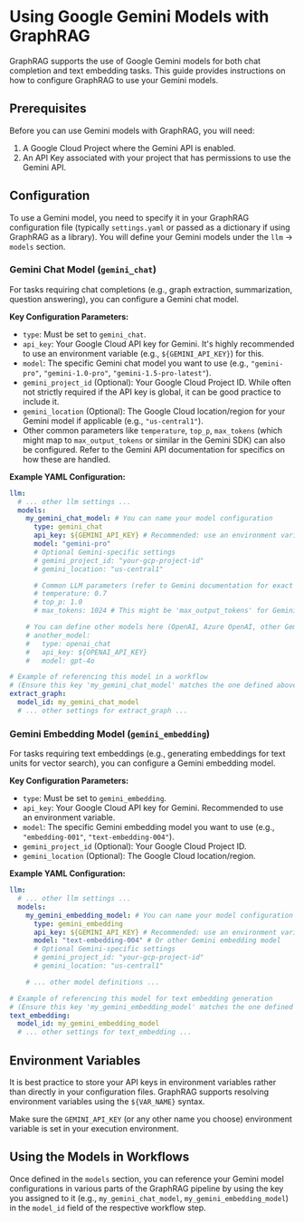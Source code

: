 # Using Google Gemini Models with GraphRAG

GraphRAG supports the use of Google Gemini models for both chat completion and text embedding tasks. This guide provides instructions on how to configure GraphRAG to use your Gemini models.

## Prerequisites

Before you can use Gemini models with GraphRAG, you will need:

1.  A Google Cloud Project where the Gemini API is enabled.
2.  An API Key associated with your project that has permissions to use the Gemini API.

## Configuration

To use a Gemini model, you need to specify it in your GraphRAG configuration file (typically `settings.yaml` or passed as a dictionary if using GraphRAG as a library). You will define your Gemini models under the `llm` -> `models` section.

### Gemini Chat Model (`gemini_chat`)

For tasks requiring chat completions (e.g., graph extraction, summarization, question answering), you can configure a Gemini chat model.

**Key Configuration Parameters:**

*   `type`: Must be set to `gemini_chat`.
*   `api_key`: Your Google Cloud API key for Gemini. It's highly recommended to use an environment variable (e.g., `${GEMINI_API_KEY}`) for this.
*   `model`: The specific Gemini chat model you want to use (e.g., `"gemini-pro"`, `"gemini-1.0-pro"`, `"gemini-1.5-pro-latest"`).
*   `gemini_project_id` (Optional): Your Google Cloud Project ID. While often not strictly required if the API key is global, it can be good practice to include it.
*   `gemini_location` (Optional): The Google Cloud location/region for your Gemini model if applicable (e.g., `"us-central1"`).
*   Other common parameters like `temperature`, `top_p`, `max_tokens` (which might map to `max_output_tokens` or similar in the Gemini SDK) can also be configured. Refer to the Gemini API documentation for specifics on how these are handled.

**Example YAML Configuration:**

```yaml
llm:
  # ... other llm settings ...
  models:
    my_gemini_chat_model: # You can name your model configuration
      type: gemini_chat
      api_key: ${GEMINI_API_KEY} # Recommended: use an environment variable
      model: "gemini-pro"
      # Optional Gemini-specific settings
      # gemini_project_id: "your-gcp-project-id"
      # gemini_location: "us-central1"

      # Common LLM parameters (refer to Gemini documentation for exact behavior)
      # temperature: 0.7
      # top_p: 1.0
      # max_tokens: 1024 # This might be 'max_output_tokens' for Gemini

    # You can define other models here (OpenAI, Azure OpenAI, other Gemini instances)
    # another_model:
    #   type: openai_chat
    #   api_key: ${OPENAI_API_KEY}
    #   model: gpt-4o

# Example of referencing this model in a workflow
# (Ensure this key 'my_gemini_chat_model' matches the one defined above)
extract_graph:
  model_id: my_gemini_chat_model
  # ... other settings for extract_graph ...
```

### Gemini Embedding Model (`gemini_embedding`)

For tasks requiring text embeddings (e.g., generating embeddings for text units for vector search), you can configure a Gemini embedding model.

**Key Configuration Parameters:**

*   `type`: Must be set to `gemini_embedding`.
*   `api_key`: Your Google Cloud API key for Gemini. Recommended to use an environment variable.
*   `model`: The specific Gemini embedding model you want to use (e.g., `"embedding-001"`, `"text-embedding-004"`).
*   `gemini_project_id` (Optional): Your Google Cloud Project ID.
*   `gemini_location` (Optional): The Google Cloud location/region.

**Example YAML Configuration:**

```yaml
llm:
  # ... other llm settings ...
  models:
    my_gemini_embedding_model: # You can name your model configuration
      type: gemini_embedding
      api_key: ${GEMINI_API_KEY} # Recommended: use an environment variable
      model: "text-embedding-004" # Or other Gemini embedding model
      # Optional Gemini-specific settings
      # gemini_project_id: "your-gcp-project-id"
      # gemini_location: "us-central1"

    # ... other model definitions ...

# Example of referencing this model for text embedding generation
# (Ensure this key 'my_gemini_embedding_model' matches the one defined above)
text_embedding:
  model_id: my_gemini_embedding_model
  # ... other settings for text_embedding ...
```

## Environment Variables

It is best practice to store your API keys in environment variables rather than directly in your configuration files. GraphRAG supports resolving environment variables using the `${VAR_NAME}` syntax.

Make sure the `GEMINI_API_KEY` (or any other name you choose) environment variable is set in your execution environment.

## Using the Models in Workflows

Once defined in the `models` section, you can reference your Gemini model configurations in various parts of the GraphRAG pipeline by using the key you assigned to it (e.g., `my_gemini_chat_model`, `my_gemini_embedding_model`) in the `model_id` field of the respective workflow step.
```
